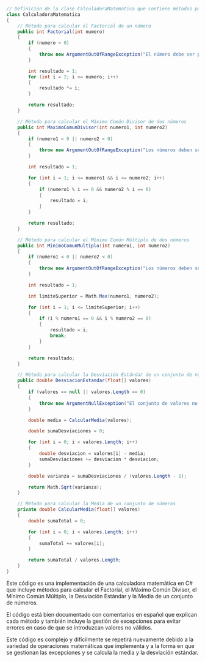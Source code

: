 ```c#
// Definición de la clase CalculadoraMatematica que contiene métodos para operaciones matemáticas complejas
class CalculadoraMatematica
{
    // Método para calcular el Factorial de un número
    public int Factorial(int numero)
    {
        if (numero < 0)
        {
            throw new ArgumentOutOfRangeException("El número debe ser positivo");
        }

        int resultado = 1;
        for (int i = 2; i <= numero; i++)
        {
            resultado *= i;
        }

        return resultado;
    }

    // Método para calcular el Máximo Común Divisor de dos números
    public int MaximoComunDivisor(int numero1, int numero2)
    {
        if (numero1 < 0 || numero2 < 0)
        {
            throw new ArgumentOutOfRangeException("Los números deben ser positivos");
        }

        int resultado = 1;

        for (int i = 1; i <= numero1 && i <= numero2; i++)
        {
            if (numero1 % i == 0 && numero2 % i == 0)
            {
                resultado = i;
            }
        }

        return resultado;
    }

    // Método para calcular el Mínimo Común Múltiplo de dos números
    public int MinimoComunMultiplo(int numero1, int numero2)
    {
        if (numero1 < 0 || numero2 < 0)
        {
            throw new ArgumentOutOfRangeException("Los números deben ser positivos");
        }

        int resultado = 1;

        int limiteSuperior = Math.Max(numero1, numero2);

        for (int i = 1; i <= limiteSuperior; i++)
        {
            if (i % numero1 == 0 && i % numero2 == 0)
            {
                resultado = i;
                break;
            }
        }

        return resultado;
    }

    // Método para calcular la Desviación Estándar de un conjunto de números
    public double DesviacionEstandar(float[] valores)
    {
        if (valores == null || valores.Length == 0)
        {
            throw new ArgumentNullException("El conjunto de valores no puede ser nulo ni vacío");
        }

        double media = CalcularMedia(valores);

        double sumaDesviaciones = 0;

        for (int i = 0; i < valores.Length; i++)
        {
            double desviacion = valores[i] - media;
            sumaDesviaciones += desviacion * desviacion;
        }

        double varianza = sumaDesviaciones / (valores.Length - 1);

        return Math.Sqrt(varianza);
    }

    // Método para calcular la Media de un conjunto de números
    private double CalcularMedia(float[] valores)
    {
        double sumaTotal = 0;

        for (int i = 0; i < valores.Length; i++)
        {
            sumaTotal += valores[i];
        }

        return sumaTotal / valores.Length;
    }
}
```

Este código es una implementación de una calculadora matemática en C# que incluye métodos para calcular el Factorial, el Máximo Común Divisor, el Mínimo Común Múltiplo, la Desviación Estándar y la Media de un conjunto de números.

El código está bien documentado con comentarios en español que explican cada método y también incluye la gestión de excepciones para evitar errores en caso de que se introduzcan valores no válidos.

Este código es complejo y difícilmente se repetirá nuevamente debido a la variedad de operaciones matemáticas que implementa y a la forma en que se gestionan las excepciones y se calcula la media y la desviación estándar.